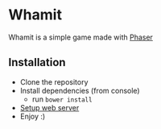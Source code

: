 # Whamit

Whamit is a simple game made with [Phaser](http://phaser.io) 


## Installation

- Clone the repository
- Install dependencies (from console)
    - run ```bower install```
- [Setup web server](http://phaser.io/tutorials/getting-started/part2)
- Enjoy :)